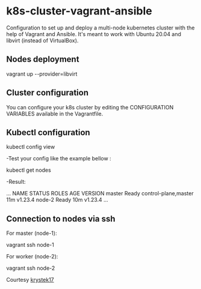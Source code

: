 # k8s-cluster-vagrant-ansible

Configuration to set up and deploy a multi-node kubernetes cluster with the help of Vagrant and Ansible. It's meant to work with Ubuntu 20.04 and libvirt (instead of VirtualBox).

## Nodes deployment

vagrant up --provider=libvirt

## Cluster configuration

You can configure your k8s cluster by editing the CONFIGURATION VARIABLES available in the Vagrantfile.

## Kubectl configuration

kubectl config view

-Test your config like the example bellow :

kubectl get nodes

-Result:

...
NAME     STATUS   ROLES                  AGE   VERSION
master   Ready    control-plane,master   11m   v1.23.4
node-2   Ready    <none>                 10m   v1.23.4
...

## Connection to nodes via ssh

For master (node-1):

vagrant ssh node-1

For worker (node-2):

vagrant ssh node-2

Courtesy [krystek17](https://github.com/krystek17)
